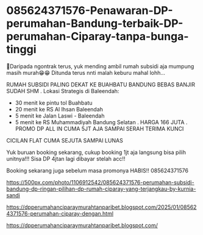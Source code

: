# 085624371576-Penawaran-DP-perumahan-Bandung-terbaik-DP-perumahan-Ciparay-tanpa-bunga-tinggi
📢Daripada ngontrak terus, yuk mending ambil rumah subsidi aja mumpung masih murah😁😁
Ditunda terus nnti malah keburu mahal lohh...

RUMAH SUBSIDI PALING DEKAT KE BUAHBATU BANDUNG BEBAS BANJIR SUDAH SHM
.
Lokasi Strategis di Baleendah:
- 30 menit ke pintu tol Buahbatu
- 20 menit ke RS Al Ihsan Baleendah
- 5 menit ke Jalan Laswi - Baleendah
- 5 menit ke RS Muhammadiyah Bandung Selatan
.
HARGA 166 JUTA 
.
PROMO DP ALL IN CUMA 5JT AJA SAMPAI SERAH TERIMA KUNCI 

CICILAN FLAT CUMA SEJUTA SAMPAI LUNAS

Yuk buruan booking sekarang, cukup booking 1jt aja langsung bisa pilih unitnya!!!
Sisa DP 4jtan lagi dibayar stelah acc!!

Booking sekarang juga sebelum masa promonya HABIS!!
085624371576

https://500px.com/photo/1106912542/085624371576-perumahan-subsidi-bandung-dp-ringan-pilihan-dp-rumah-ciparay-yang-terjangkau-by-kurnia-sandi

https://dpperumahanciparaymurahtanparibet.blogspot.com/2025/01/085624371576-perumahan-ciparay-dengan.html

https://dpperumahanciparaymurahtanparibet.blogspot.com/
